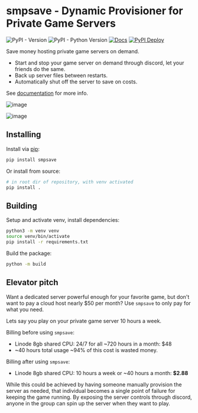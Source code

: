 # smpsave - Dynamic Provisioner for Private Game Servers
![PyPI - Version](https://img.shields.io/pypi/v/smpsave)
![PyPI - Python Version](https://img.shields.io/pypi/pyversions/smpsave)
[![Docs](https://github.com/tbeeck/smpsave/actions/workflows/docs.yml/badge.svg)](https://github.com/tbeeck/smpsave/actions/workflows/docs.yml)
[![PyPI Deploy](https://github.com/tbeeck/smpsave/actions/workflows/python-publish.yml/badge.svg)](https://github.com/tbeeck/smpsave/actions/workflows/python-publish.yml)

Save money hosting private game servers on demand.

* Start and stop your game server on demand through discord, let your friends do the same.
* Back up server files between restarts.
* Automatically shut off the server to save on costs.

See [documentation](https://www.timbeck.me/smpsave/) for more info.

![image](https://github.com/tbeeck/smpsave/assets/15240347/824f87da-94ff-46f2-b827-1da16da6cb7d)

![image](https://github.com/tbeeck/smpsave/assets/15240347/cdbd1bde-6624-4c5e-88e3-e887878b3fb9)


## Installing
Install via [pip](https://pypi.org/project/smpsave/):
```bash
pip install smpsave
```

Or install from source:
```bash
# in root dir of repository, with venv activated
pip install .
```

## Building
Setup and activate venv, install dependencies:
```bash
python3 -m venv venv
source venv/bin/activate
pip install -r requirements.txt
```

Build the package:
```bash
python -m build
```

## Elevator pitch
Want a dedicated server powerful enough for your favorite game, but don't want to pay a cloud host
nearly $50 per month? Use `smpsave` to only pay for what you need.

Lets say you play on your private game server 10 hours a week.

Billing before using `smpsave`: 
* Linode 8gb shared CPU: 24/7 for all ~720 hours in a month: $48
* ~40 hours total usage ~94% of this cost is wasted money.

Billing after using `smpsave`:
* Linode 8gb shared CPU: 10 hours a week or ~40 hours a month: **$2.88**

While this could be achieved by having someone manually provision the server as needed, that individual becomes a single point of failure for keeping the game running. By exposing the server controls through discord, anyone in the group can spin up the server when they want to play.
